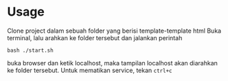 # Usage
Clone project dalam sebuah folder yang berisi template-template html Buka terminal, lalu arahkan ke folder tersebut dan jalankan perintah
```
bash ./start.sh
```
buka browser dan ketik localhost, maka tampilan localhost akan diarahkan ke folder tersebut. Untuk mematikan service, tekan `ctrl+c`
